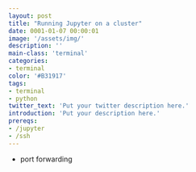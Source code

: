 ```yaml
---
layout: post
title: "Running Jupyter on a cluster"
date: 0001-01-07 00:00:01
image: '/assets/img/'
description: ''
main-class: 'terminal'
categories: 
- terminal
color: '#B31917'
tags:
- terminal
- python
twitter_text: 'Put your twitter description here.'
introduction: 'Put your description here.'
prereqs:
- /jupyter
- /ssh
---
```


* port forwarding
